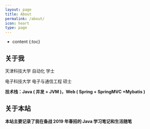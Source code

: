 ```yaml
---
layout: page
title: About
permalink: /about/
icon: heart
type: page
---
```


* content
{:toc}
## 关于我

天津科技大学   自动化   学士

电子科技大学   电子与通信工程   硕士

**技术栈：Java ( 并发 + JVM )，Web ( Spring + SpringMVC +Mybatis )**

## 关于本站

**本站主要记录了我在备战 2019 年春招的 Java 学习笔记和生活随笔**







